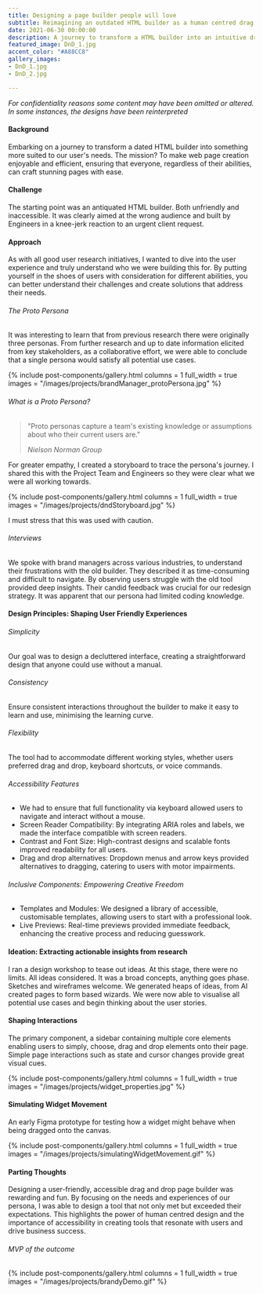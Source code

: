 ```yaml
---
title: Designing a page builder people will love
subtitle: Reimagining an outdated HTML builder as a human centred drag and drop brand page creator.
date: 2021-06-30 00:00:00
description: A journey to transform a HTML builder into an intuitive drag and drop page builder that makes web page creation enjoyable and simple for all. Everyone can create stunning pages with ease.
featured_image: DnD_1.jpg
accent_color: "#A88CC8"
gallery_images:
- DnD_1.jpg
- DnD_2.jpg

---
```

_For confidentiality reasons some content may have been omitted or altered.  In some instances, the designs have been reinterpreted_

#### Background
Embarking on a journey to transform a dated HTML builder into something more suited to our user's needs. The mission? To make web page creation enjoyable and efficient, ensuring that everyone, regardless of their abilities, can craft stunning pages with ease.

#### Challenge
The starting point was an antiquated HTML builder. Both unfriendly and inaccessible. It was clearly aimed at the wrong audience and built by Engineers in a knee-jerk reaction to an urgent client request.

#### Approach
As with all good user research initiatives, I wanted to dive into the user experience and truly understand who we were building this for. By putting yourself in the shoes of users with consideration for different abilities, you can better understand their challenges and create solutions that address their needs.

###### The Proto Persona
It was interesting to learn that from previous research there were originally three personas. From further research and up to date information elicited from key stakeholders, as a collaborative effort, we were able to conclude that a single persona would satisfy all potential use cases.

{% include post-components/gallery.html
	columns = 1
	full_width = true
	images = "/images/projects/brandManager_protoPersona.jpg"
%}

###### What is a Proto Persona?
<div class="wrap">
		<blockquote>
				<p>"Proto personas capture a team's existing knowledge or assumptions about who their current users are."</p>
				 <cite>Nielson Norman Group</cite>
		</blockquote>
</div>

For greater empathy, I created a storyboard to trace the persona's journey. I shared this with the Project Team and Engineers so they were clear what we were all working towards.

{% include post-components/gallery.html
	columns = 1
	full_width = true
	images = "/images/projects/dndStoryboard.jpg"
%}

I must stress that this was used with caution.

###### Interviews
We spoke with brand managers across various industries, to understand their frustrations with the old builder. They described it as time-consuming and difficult to navigate. By observing users struggle with the old tool provided deep insights. Their candid feedback was crucial for our redesign strategy. It was apparent that our persona had limited coding knowledge.

#### Design Principles: Shaping User Friendly Experiences

###### Simplicity
Our goal was to design a decluttered interface, creating a straightforward design that anyone could use without a manual.

###### Consistency
Ensure consistent interactions throughout the builder to make it easy to learn and use, minimising the learning curve.

###### Flexibility
The tool had to accommodate different working styles, whether users preferred drag and drop, keyboard shortcuts, or voice commands.

###### Accessibility Features

* We had to ensure that full functionality via keyboard allowed users to navigate and interact without a mouse.
* Screen Reader Compatibility: By integrating ARIA roles and labels, we made the interface compatible with screen readers.
* Contrast and Font Size: High-contrast designs and scalable fonts improved readability for all users.
* Drag and drop alternatives: Dropdown menus and arrow keys provided alternatives to dragging, catering to users with motor impairments.

###### Inclusive Components: Empowering Creative Freedom

* Templates and Modules: We designed a library of accessible, customisable templates, allowing users to start with a professional look.
* Live Previews: Real-time previews provided immediate feedback, enhancing the creative process and reducing guesswork.

#### Ideation: Extracting actionable insights from research
I ran a design workshop to tease out ideas. At this stage, there were no limits. All ideas considered. It was a broad concepts, anything goes phase. Sketches and wireframes welcome. We generated heaps of ideas, from AI created pages to form based wizards. We were now able to visualise all potential use cases and begin thinking about the user stories.

#### Shaping Interactions
The primary component, a sidebar containing multiple core elements enabling users to simply, choose, drag and drop elements onto their page. Simple page interactions such as state and cursor changes provide great visual cues.

{% include post-components/gallery.html
	columns = 1
	full_width = true
	images = "/images/projects/widget_properties.jpg"
%}

#### Simulating Widget Movement
An early Figma prototype for testing how a widget might behave when being dragged onto the canvas.

{% include post-components/gallery.html
	columns = 1
	full_width = true
	images = "/images/projects/simulatingWidgetMovement.gif"
%}

#### Parting Thoughts
Designing a user-friendly, accessible drag and drop page builder was rewarding and fun. By focusing on the needs and experiences of our persona, I was able to design a tool that not only met but exceeded their expectations. This highlights the power of human centred design and the importance of accessibility in creating tools that resonate with users and drive business success.

###### MVP of the outcome

{% include post-components/gallery.html
	columns = 1
	full_width = true
	images = "/images/projects/brandyDemo.gif"
%}
